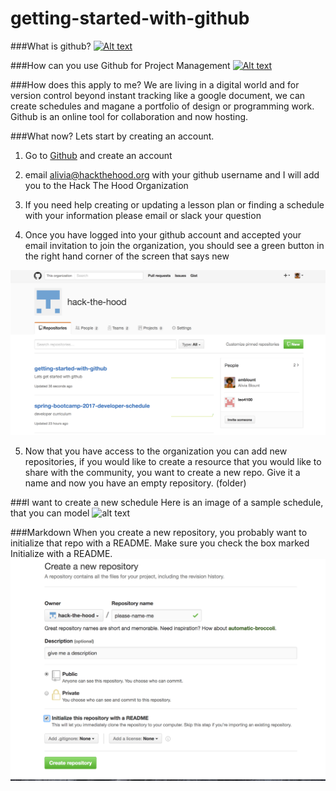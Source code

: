 # getting-started-with-github
###What is github?
[![Alt text](https://img.youtube.com/vi/w3jLJU7DT5E/0.jpg)](https://www.youtube.com/watch?v=w3jLJU7DT5E)

###How can you use Github for Project Management
[![Alt text](https://img.youtube.com/vi/SCNWWfXpCw0/0.jpg)](https://www.youtube.com/watch?v=SCNWWfXpCw0)

###How does this apply to me?
We are living in a digital world and for version control beyond instant tracking like a google document, we can create schedules and magane a portfolio of design or programming work. Github is an online tool for collaboration and now hosting.

###What now?
Lets start by creating an account.

1. Go to [Github](https://github.com/) and create an account

2. email alivia@hackthehood.org with your github username and I will add you to the Hack The Hood Organization

3. If you need help creating or updating a lesson plan or finding a schedule with your information please email or slack your question

4. Once you have logged into your github account and accepted your email invitation to join the organization, you should see a green button in the right hand corner of the screen that says new

![alt text](https://github.com/hack-the-hood/getting-started-with-github/blob/master/Images/Screen%20Shot%202017-02-08%20at%2012.04.16%20PM.png)

5. Now that you have access to the organization you can add new repositories, if you would like to create a resource that you would like to share with the community, you want to create a new repo. Give it a name and now you have an empty repository. (folder)


###I want to create a new schedule
Here is an image of a sample schedule, that you can model
![alt text]()


###Markdown
When you create a new repository, you probably want to initialize that repo with a README. Make sure you check the box marked Initialize with a README.
![alt text](https://github.com/hack-the-hood/getting-started-with-github/blob/master/Images/Screen%20Shot%202017-02-08%20at%2012.21.34%20PM.png)







